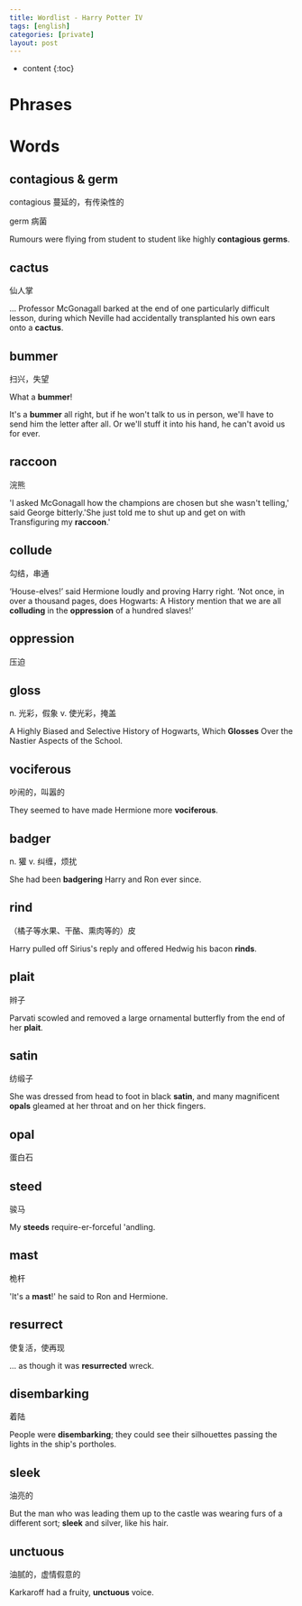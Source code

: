 ```yaml
---
title: Wordlist - Harry Potter IV
tags: [english]
categories: [private]
layout: post
---
```


* content
{:toc}

# Phrases

# Words

## contagious & germ

contagious 蔓延的，有传染性的

germ 病菌

Rumours were flying from student to student like highly **contagious** **germs**.

## cactus

仙人掌

... Professor McGonagall barked at the end of one particularly difficult lesson, during which Neville had accidentally transplanted his own ears onto a **cactus**.

## bummer

扫兴，失望

What a **bummer**!

It's a **bummer** all right, but if he won't talk to us in person, we'll have to send him the letter after all. Or we'll stuff it into his hand, he can't avoid us for ever.

## raccoon

浣熊

'I asked McGonagall how the champions are chosen but she wasn't telling,' said George bitterly.'She just told me to shut up and get on with Transfiguring my **raccoon**.'

## collude

勾结，串通

‘House-elves!’ said Hermione loudly and proving Harry right. ‘Not once, in over a thousand pages, does Hogwarts: A History mention that we are all **colluding** in the **oppression** of a hundred slaves!’

## oppression

压迫

## gloss

n. 光彩，假象
v. 使光彩，掩盖

A Highly Biased and Selective History of Hogwarts, Which **Glosses** Over the Nastier Aspects of the School.

## vociferous

吵闹的，叫嚣的

They seemed to have made Hermione more **vociferous**.

## badger

n. 獾
v. 纠缠，烦扰

She had been **badgering** Harry and Ron ever since.

## rind

（橘子等水果、干酪、熏肉等的）皮

Harry pulled off Sirius's reply and offered Hedwig his bacon **rinds**.

## plait

辫子

Parvati scowled and removed a large ornamental butterfly from the end of her **plait**.

## satin

纺缎子

She was dressed from head to foot in black **satin**, and many magnificent **opals** gleamed at her throat and on her thick fingers.

## opal

蛋白石

## steed

骏马

My **steeds** require-er-forceful 'andling.

## mast

桅杆

'It's a **mast**!' he said to Ron and Hermione.

## resurrect

使复活，使再现

... as though it was **resurrected** wreck.

## disembarking

着陆

People were **disembarking**; they could see their silhouettes passing the lights in the ship's portholes.

## sleek

油亮的

But the man who was leading them up to the castle was wearing furs of a different sort; **sleek** and silver, like his hair.

## unctuous

油腻的，虚情假意的

Karkaroff had a fruity, **unctuous** voice.